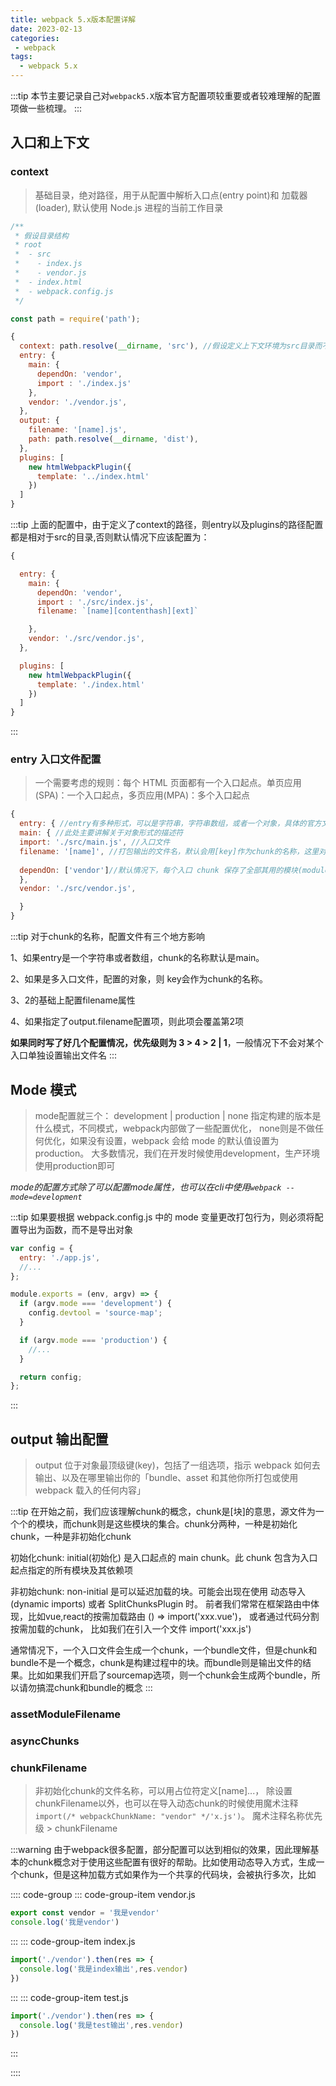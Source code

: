 ```yaml
---
title: webpack 5.x版本配置详解
date: 2023-02-13
categories:
 - webpack
tags:
  - webpack 5.x
---
```


:::tip
本节主要记录自己对`webpack5.X`版本官方配置项较重要或者较难理解的配置项做一些梳理。
:::

## 入口和上下文

### context 

> 基础目录，绝对路径，用于从配置中解析入口点(entry point)和 加载器(loader), 默认使用 Node.js 进程的当前工作目录

``` js
/**
 * 假设目录结构
 * root
 *  - src
 *    - index.js
 *    - vendor.js
 *  - index.html
 *  - webpack.config.js
 */

const path = require('path');

{
  context: path.resolve(__dirname, 'src'), //假设定义上下文环境为src目录而不是默认的node进程目录（根目录）,则其他路径的配置需要相应变更
  entry: {
    main: {
      dependOn: 'vendor',
      import : './index.js'
    },
    vendor: './vendor.js',
  },
  output: {
    filename: '[name].js',
    path: path.resolve(__dirname, 'dist'),
  },
  plugins: [
    new htmlWebpackPlugin({
      template: '../index.html'
    })
  ]
}
```

:::tip
上面的配置中，由于定义了context的路径，则entry以及plugins的路径配置都是相对于src的目录,否则默认情况下应该配置为：
```js
{

  entry: {
    main: {
      dependOn: 'vendor',
      import : './src/index.js',
      filename: `[name][contenthash][ext]`

    },
    vendor: './src/vendor.js',
  },

  plugins: [
    new htmlWebpackPlugin({
      template: './index.html'
    })
  ]
}
```
:::


### entry 入口文件配置

> 一个需要考虑的规则：每个 HTML 页面都有一个入口起点。单页应用(SPA)：一个入口起点，多页应用(MPA)：多个入口起点

```js
{
  entry: { //entry有多种形式，可以是字符串，字符串数组，或者一个对象，具体的官方文档有说明
  main: { //此处主要讲解关于对象形式的描述符
  import: './src/main.js', //入口文件
  filename: '[name]', //打包输出的文件名，默认会用[key]作为chunk的名称，这里对应 [key:] main => 生成 main.js，[name]模板字符串可以参考官方文档output.filename提供的模板
  
  dependOn: ['vendor']//默认情况下，每个入口 chunk 保存了全部其用的模块(modules),这意味着如果你有多个入口文件，并且都引用了某个模块代码，则这两个入口chunk会重复打包这部分代码。使用 dependOn 选项你可以与另一个入口 chunk 共享模块
  },
  vendor: './src/vendor.js',

  }
}
```

:::tip
对于chunk的名称，配置文件有三个地方影响

1、如果entry是一个字符串或者数组，chunk的名称默认是main。

2、如果是多入口文件，配置的对象，则 key会作为chunk的名称。

3、2的基础上配置filename属性

4、如果指定了output.filename配置项，则此项会覆盖第2项



**如果同时写了好几个配置情况，优先级则为 3 > 4 > 2 | 1**，一般情况下不会对某个入口单独设置输出文件名
:::


## Mode 模式

> mode配置就三个： development | production | none
指定构建的版本是什么模式，不同模式，webpack内部做了一些配置优化， none则是不做任何优化，如果没有设置，webpack 会给 mode 的默认值设置为 production。
大多数情况，我们在开发时候使用development，生产环境使用production即可

*mode的配置方式除了可以配置mode属性，也可以在cli中使用`webpack --mode=development`*

:::tip
如果要根据 webpack.config.js 中的 mode 变量更改打包行为，则必须将配置导出为函数，而不是导出对象
```js
var config = {
  entry: './app.js',
  //...
};

module.exports = (env, argv) => {
  if (argv.mode === 'development') {
    config.devtool = 'source-map';
  }

  if (argv.mode === 'production') {
    //...
  }

  return config;
};
```
:::

## output 输出配置

>output 位于对象最顶级键(key)，包括了一组选项，指示 webpack 如何去输出、以及在哪里输出你的「bundle、asset 和其他你所打包或使用 webpack 载入的任何内容」


:::tip
在开始之前，我们应该理解chunk的概念，chunk是[块]的意思，源文件为一个个的模块，而chunk则是这些模块的集合。chunk分两种，一种是初始化chunk，一种是非初始化chunk

初始化chunk: initial(初始化) 是入口起点的 main chunk。此 chunk 包含为入口起点指定的所有模块及其依赖项

非初始chunk: non-initial 是可以延迟加载的块。可能会出现在使用 动态导入(dynamic imports) 或者 SplitChunksPlugin 时。 前者我们常常在框架路由中体现，比如vue,react的按需加载路由 () => import('xxx.vue')， 或者通过代码分割按需加载的chunk， 比如我们在引入一个文件 import('xxx.js')

通常情况下，一个入口文件会生成一个chunk，一个bundle文件，但是chunk和bundle不是一个概念，chunk是构建过程中的块。而bundle则是输出文件的结果。比如如果我们开启了sourcemap选项，则一个chunk会生成两个bundle，所以请勿搞混chunk和bundle的概念
:::


### assetModuleFilename
### asyncChunks
### chunkFilename
>非初始化chunk的文件名称，可以用占位符定义[name]...， 除设置chunkFilename以外，也可以在导入动态chunk的时候使用魔术注释 `import(/* webpackChunkName: "vendor" */'x.js')`。 魔术注释名称优先级 > chunkFilename


:::warning
由于webpack很多配置，部分配置可以达到相似的效果，因此理解基本的chunk概念对于使用这些配置有很好的帮助。比如使用动态导入方式，生成一个chunk，但是这种加载方式如果作为一个共享的代码块，会被执行多次，比如

:::: code-group
::: code-group-item vendor.js
```js
export const vendor = '我是vendor'
console.log('我是vendor')
```
:::
::: code-group-item index.js
```js
import('./vendor').then(res => {
  console.log('我是index输出',res.vendor)
})

```
:::
::: code-group-item test.js
```js
import('./vendor').then(res => {
  console.log('我是test输出',res.vendor)
})

```
:::

::::



